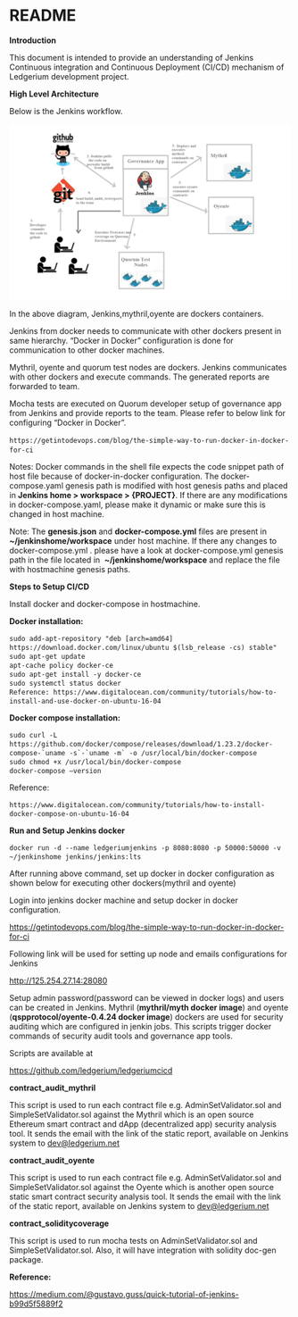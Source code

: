 # README
**Introduction**

This document is intended to provide an understanding of Jenkins Continuous integration and Continuous Deployment (CI/CD) mechanism of Ledgerium development project.

**High Level Architecture**

Below is the Jenkins workflow.

![Ledgerium CI/CD Setup](ledgeriumcicd_jenkins.png)

In the above diagram, Jenkins,mythril,oyente are dockers containers.

Jenkins from docker needs to communicate with other dockers present in same hierarchy. “Docker in Docker” configuration is done for communication to other docker machines.

Mythril, oyente and quorum test nodes are dockers. Jenkins communicates with other dockers and execute commands. The generated reports are forwarded to team.

Mocha tests are executed on Quorum developer setup of governance app from Jenkins and provide reports to the team.
Please refer to below link for configuring “Docker in Docker”.

```https://getintodevops.com/blog/the-simple-way-to-run-docker-in-docker-for-ci```

Notes: Docker commands in the shell file expects the code snippet path of host file because of docker-in-docker configuration. The docker-compose.yaml genesis path is modified with host genesis paths and placed in **Jenkins home > workspace > {PROJECT}**. If there are any modifications in docker-compose.yaml, please make it dynamic or make sure this is changed in host machine.

Note: The **genesis.json** and **docker-compose.yml** files are present in **~/jenkinshome/workspace** under host machine. If there any changes to docker-compose.yml . please have a look at docker-compose.yml genesis path in the file located in  **~/jenkinshome/workspace** and replace the file with hostmachine genesis paths.

**Steps to Setup CI/CD**

Install docker and docker-compose in hostmachine. 

**Docker installation:**

```curl -fsSL https://download.docker.com/linux/ubuntu/gpg | sudo apt-key add –
sudo add-apt-repository "deb [arch=amd64] https://download.docker.com/linux/ubuntu $(lsb_release -cs) stable"
sudo apt-get update
apt-cache policy docker-ce
sudo apt-get install -y docker-ce
sudo systemctl status docker
Reference: https://www.digitalocean.com/community/tutorials/how-to-install-and-use-docker-on-ubuntu-16-04
```

**Docker compose installation:**

```
sudo curl -L https://github.com/docker/compose/releases/download/1.23.2/docker-compose-`uname -s`-`uname -m` -o /usr/local/bin/docker-compose
sudo chmod +x /usr/local/bin/docker-compose
docker-compose –version
```

Reference: 

```
https://www.digitalocean.com/community/tutorials/how-to-install-docker-compose-on-ubuntu-16-04
```

**Run and Setup Jenkins docker**

```
docker run -d --name ledgeriumjenkins -p 8080:8080 -p 50000:50000 -v ~/jenkinshome jenkins/jenkins:lts
```

After running above command, set up docker in docker configuration as shown below for executing other dockers(mythril and oyente)

Login into jenkins docker machine and setup docker in docker configuration. 

https://getintodevops.com/blog/the-simple-way-to-run-docker-in-docker-for-ci

Following link will be used for setting up node and emails configurations for Jenkins

http://125.254.27.14:28080

Setup admin password(password can be viewed in docker logs) and users can be created in Jenkins. Mythril (**mythril/myth docker image**) and oyente (**qspprotocol/oyente-0.4.24 docker image**) dockers are used for security auditing which are configured in jenkin jobs. This scripts trigger docker commands of security audit tools and governance app tools.

Scripts are available at

https://github.com/ledgerium/ledgeriumcicd

**contract_audit_mythril**

This script is used to run each contract file e.g. AdminSetValidator.sol and SimpleSetValidator.sol against the Mythril which is an open source Ethereum smart contract and dApp (decentralized app) security analysis tool. It sends the email with the link of the static report, available on Jenkins system to dev@ledgerium.net

**contract_audit_oyente**

This script is used to run each contract file e.g. AdminSetValidator.sol and SimpleSetValidator.sol against the Oyente which is another open source static smart contract security analysis tool. It sends the email with the link of the static report, available on Jenkins system to dev@ledgerium.net

**contract_soliditycoverage**

This script is used to run mocha tests on AdminSetValidator.sol and SimpleSetValidator.sol. Also, it will have integration with solidity doc-gen package.


**Reference:**

https://medium.com/@gustavo.guss/quick-tutorial-of-jenkins-b99d5f5889f2
